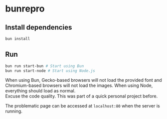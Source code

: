 # bunrepro

## Install dependencies
```bash
bun install
```

## Run
```bash
bun run start-bun # Start using Bun
bun run start-node # Start using Node.js
```

When using Bun, Gecko-based browsers will not load the provided font and Chromium-based browsers will not load the images. When using Node, everything should load as normal.  
Excuse the code quality. This was part of a quick personal project before.

The problematic page can be accessed at `localhost:80` when the server is running.
